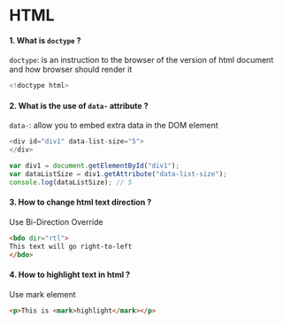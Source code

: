 # HTML
#### 1. What is `doctype` ?
`doctype`: is an instruction to the browser of the version of html document and how browser should render it
```javascript
<!doctype html>
```
#### 2. What is the use of `data-` attribute ?
`data-`: allow you to embed extra data in the DOM element 
```javascript
<div id="div1" data-list-size="5">
</div>

var div1 = document.getElementById("div1");
var dataListSize = div1.getAttribute("data-list-size");
console.log(dataListSize); // 5
```
#### 3. How to change html text direction ?
Use Bi-Direction Override
```html
<bdo dir="rtl">
This text will go right-to-left
</bdo>
```
#### 4. How to highlight text in html ?
Use mark element
```html
<p>This is <mark>highlight</mark></p>
```
